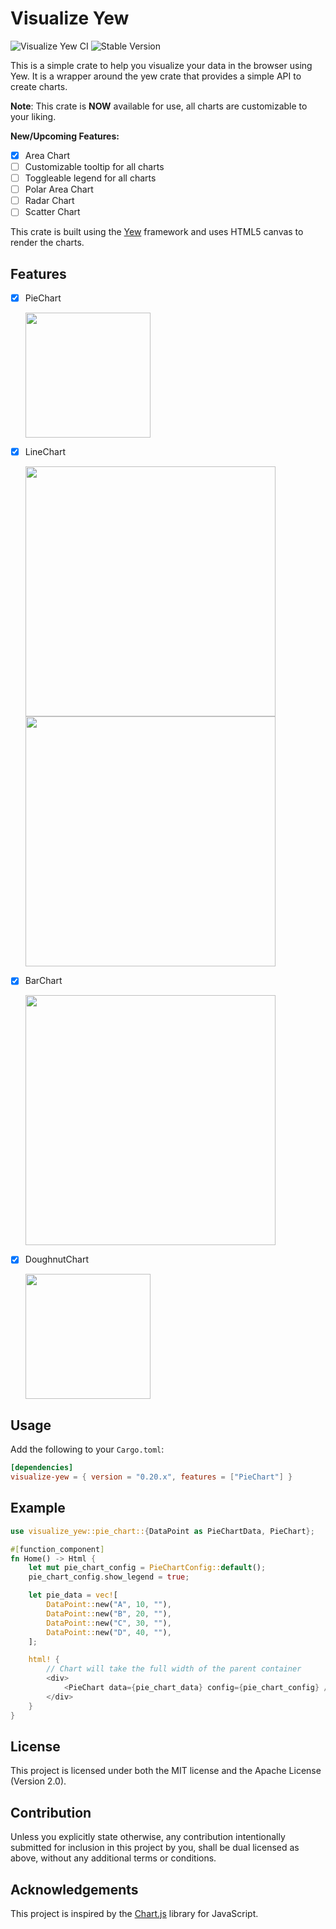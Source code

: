 # Visualize Yew
![Visualize Yew CI](https://github.com/elonaire/visualize-yew/actions/workflows/main.yml/badge.svg?branch=)
![Stable Version](https://img.shields.io/crates/v/visualize-yew)

This is a simple crate to help you visualize your data in the browser using Yew. It is a wrapper around the yew crate that provides a simple API to create charts.

**Note**: This crate is **NOW** available for use, all charts are customizable to your liking.

**New/Upcoming Features:**
- [x] Area Chart
- [ ] Customizable tooltip for all charts
- [ ] Toggleable legend for all charts
- [ ] Polar Area Chart
- [ ] Radar Chart
- [ ] Scatter Chart

This crate is built using the [Yew](https://yew.rs/docs/0.20/getting-started/introduction) framework and uses HTML5 canvas to render the charts.

## Features
- [x] PieChart

    <img src="https://imagedelivery.net/fa3SWf5GIAHiTnHQyqU8IQ/2fd337b3-4c77-45b8-8195-0ac85496e700/public" width="200">
- [x] LineChart

    <img src="https://imagedelivery.net/fa3SWf5GIAHiTnHQyqU8IQ/509533f0-8ab1-4333-2b22-408c2b8d1e00/public" width="400">
    <img src="https://imagedelivery.net/fa3SWf5GIAHiTnHQyqU8IQ/5889af55-9f55-4687-5d66-20a291597a00/public" width="400">
- [x] BarChart

    <img src="https://imagedelivery.net/fa3SWf5GIAHiTnHQyqU8IQ/ff0d07c0-681e-43a8-349c-571c1d389b00/public" width="400">
- [x] DoughnutChart

    <img src="https://imagedelivery.net/fa3SWf5GIAHiTnHQyqU8IQ/f30b8b58-668c-45ce-3923-5e9840abe400/public" width="200">

## Usage
Add the following to your `Cargo.toml`:
```toml
[dependencies]
visualize-yew = { version = "0.20.x", features = ["PieChart"] }
```

## Example
```rust
use visualize_yew::pie_chart::{DataPoint as PieChartData, PieChart};

#[function_component]
fn Home() -> Html {
    let mut pie_chart_config = PieChartConfig::default();
    pie_chart_config.show_legend = true;

    let pie_data = vec![
        DataPoint::new("A", 10, ""),
        DataPoint::new("B", 20, ""),
        DataPoint::new("C", 30, ""),
        DataPoint::new("D", 40, ""),
    ];

    html! {
        // Chart will take the full width of the parent container
        <div>
            <PieChart data={pie_chart_data} config={pie_chart_config} />
        </div>
    }
}
```

## License
This project is licensed under both the MIT license and the Apache License (Version 2.0).

## Contribution
Unless you explicitly state otherwise, any contribution intentionally submitted for inclusion in this project by you, shall be dual licensed as above, without any additional terms or conditions.

## Acknowledgements
This project is inspired by the [Chart.js](https://www.chartjs.org/docs/latest/) library for JavaScript.
